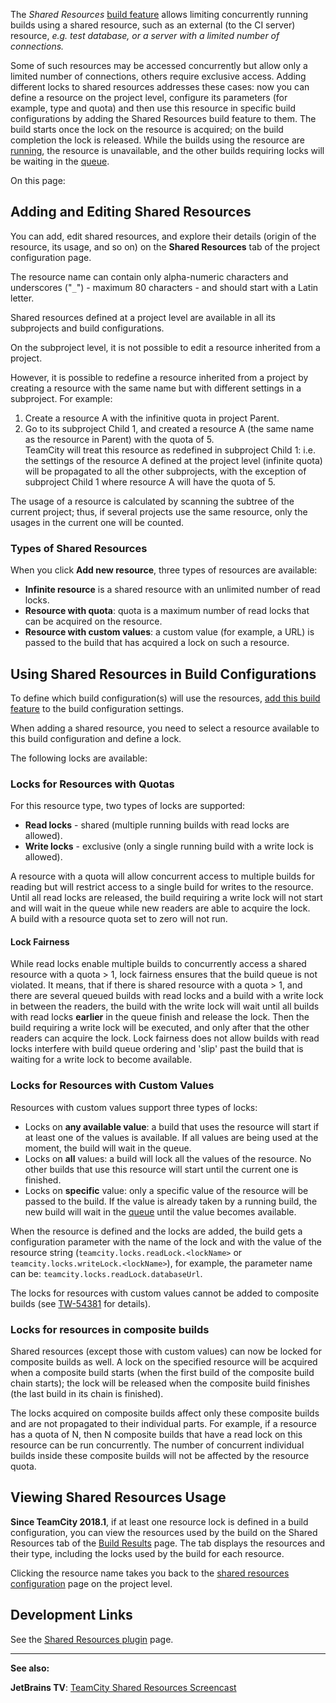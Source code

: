 [//]: # (title: Shared Resources)
[//]: # (auxiliary-id: Shared Resources)

The _Shared Resources_ [build feature](adding-build-features.md) allows limiting concurrently running builds using a shared resource, such as an external (to the CI server) resource, _e.g. test database, or a server with a limited number of connections._

Some of such resources may be accessed concurrently but allow only a limited number of connections, others require exclusive access. Adding different locks to shared resources addresses these cases: now you can define a resource on the project level, configure its parameters (for example, type and quota) and then use this resource in specific build configurations by adding the Shared Resources build feature to them. The build starts once the lock on the resource is acquired; on the build completion the lock is released. While the builds using the resource are [running](build-state.md), the resource is unavailable, and the other builds requiring locks will be waiting in the [queue](build-queue.md).

On this page:

<tag-list of="chapter" mode="tree" depth="4"/>


## Adding and Editing Shared Resources

You can add, edit shared resources, and explore their details (origin of the resource, its usage, and so on) on the __Shared Resources__ tab of the project configuration page.

 The resource name can contain only alpha\-numeric characters and underscores ("`_`") \- maximum 80 characters \- and should start with a Latin letter.

Shared resources defined at a project level are available in all its subprojects and build configurations.

On the subproject level, it is not possible to edit a resource inherited from a project.

However, it is possible to redefine a resource inherited from a project by creating a resource with the same name but with different settings in a subproject. For example:
1. Create a resource A with the infinitive quota in project Parent.
2. Go to its subproject Child 1, and created a resource A (the same name as the resource in Parent) with the quota of 5.    
TeamCity will treat this resource as redefined in subproject Child 1: i.e. the settings of the resource A defined at the project level (infinite quota) will be propagated to all the other subprojects, with the exception of subproject Child 1 where resource A will have the quota of 5.

The usage of a resource is calculated by scanning the subtree of the current project; thus, if several projects use the same resource, only the usages in the current one will be counted.

### Types of Shared Resources

When you click __Add new resource__, three types of resources are available:
* __Infinite resource__ is a shared resource with an unlimited number of read locks.
* __Resource with quota__: quota is a maximum number of read locks that can be acquired on the resource.
* __Resource with custom values__: a custom value (for example, a URL) is passed to the build that has acquired a lock on such a resource.

## Using Shared Resources in Build Configurations

To define which build configuration(s) will use the resources, [add this build feature](adding-build-features.md) to the build configuration settings.

When adding a shared resource, you need to select a resource available to this build configuration and define a lock.

The following locks are available:

### Locks for Resources with Quotas

For this resource type, two types of locks are supported:
* __Read locks__ \- shared (multiple running builds with read locks are allowed).
* __Write locks__ \- exclusive (only a single running build with a write lock is allowed).

A resource with a quota will allow concurrent access to multiple builds for reading but will restrict access to a single build for writes to the resource. Until all read locks are released, the build requiring a write lock will not start and will wait in the queue while new readers are able to acquire the lock.    
A build with a resource quota set to zero will not run.

#### Lock Fairness

While read locks enable multiple builds to concurrently access a shared resource with a quota &gt; 1, lock fairness ensures that the build queue is not violated. It means, that if there is shared resource with a quota &gt; 1, and there are several queued builds with read locks and a build with a write lock in between the readers, the build with the write lock will wait until all builds with read locks __earlier__ in the queue finish and release the lock. Then the build requiring a write lock will be executed, and only after that the other readers can acquire the lock. Lock fairness does not allow builds with read locks interfere with build queue ordering and 'slip' past the build that is waiting for a write lock to become available.

### Locks for Resources with Custom Values

Resources with custom values support three types of locks:
* Locks on __any available value__: a build that uses the resource will start if at least one of the values is available. If all values are being used at the moment, the build will wait in the queue.
* Locks on __all__ values: a build will lock all the values of the resource. No other builds that use this resource will start until the current one is finished.
* Locks on __specific__ value: only a specific value of the resource will be passed to the build. If the value is already taken by a running build, the new build will wait in the [queue](build-queue.md) until the value becomes available.

When the resource is defined and the locks are added, the build gets a configuration parameter with the name of the lock and with the value of the resource string (`teamcity.locks.readLock.<lockName>` or `teamcity.locks.writeLock.<lockName>`), for example, the parameter name can be: `teamcity.locks.readLock.databaseUrl`.

<note>

The locks for resources with custom values cannot be added to composite builds (see [TW-54381](https://youtrack.jetbrains.com/issue/TW-54381) for details).
</note>

### Locks for resources in composite builds

Shared resources (except those with custom values) can now be locked for composite builds as well. A lock on the specified resource will be acquired when a composite build starts (when the first build of the composite build chain starts); the lock will be released when the composite build finishes (the last build in its chain is finished). 

The locks acquired on composite builds affect only these composite builds and are not propagated to their individual parts. For example, if a resource has a quota of N, then N composite builds that have a read lock on this resource can be run concurrently. The number of concurrent individual builds inside these composite builds will not be affected by the resource quota.

## Viewing Shared Resources Usage

__Since TeamCity 2018.1__, if at least one resource lock is defined in a build configuration, you can view the resources used by the build on the Shared Resources tab of the [Build Results](working-with-build-results.md) page. The tab displays the resources and their type, including the locks used by the build for each resource.

Clicking the resource name takes you back to the [shared resources configuration](#Adding+and+Editing+Shared+Resources) page on the project level.

## Development Links

See the [Shared Resources plugin](https://plugins.jetbrains.com/plugin/9075-shared-resources) page.



__  __

__See also:__

__JetBrains TV__: [TeamCity Shared Resources Screencast](http://tv.jetbrains.net/videocontent/teamcity-shared-resources)
